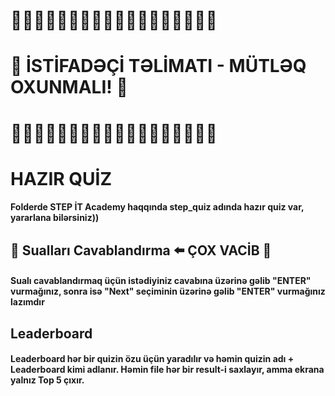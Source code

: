 # 🔴🔴🔴🔴🔴🔴🔴🔴🔴🔴🔴🔴🔴🔴🔴🔴🔴🔴
# 🔴 İSTİFADƏÇİ TƏLİMATI - MÜTLƏQ OXUNMALI! 🔴
# 🔴🔴🔴🔴🔴🔴🔴🔴🔴🔴🔴🔴🔴🔴🔴🔴🔴🔴


# HAZIR QUİZ
#### Folderde STEP İT Academy haqqında step_quiz adında hazır quiz var, yararlana bilərsiniz))



## 🔴 Sualları Cavablandırma ⬅️ ÇOX VACİB 🔴
#### Sualı cavablandırmaq üçün istədiyiniz cavabına üzərinə gəlib "ENTER" vurmağınız, sonra isə "Next" seçiminin üzərinə gəlib "ENTER" vurmağınız lazımdır



## Leaderboard
#### Leaderboard hər bir quizin özu üçün yaradılır və həmin quizin adı + Leaderboard kimi adlanır. Həmin file hər bir result-i saxlayır, amma ekrana yalnız Top 5 çıxır.

